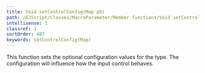```yaml
---
title: Void setControlConfig(Map p0)
path: /EJScript/Classes/MacroParameter/Member functions/Void setControlConfig(Map p_0)
intellisense: 1
classref: 1
sortOrder: 487
keywords: setControlConfig(Map)
---
```



This function sets the optional configuration values for the type. The configuration will influence how the input control behaves.


